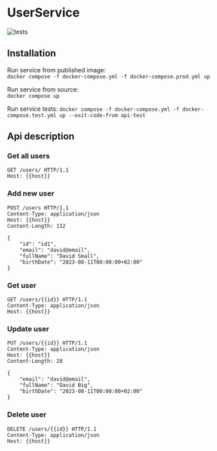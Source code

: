 # UserService
![tests](https://github.com/adamijak/UserService/actions/workflows/tests.yml/badge.svg)

## Installation
Run service from published image:  
`docker compose -f docker-compose.yml -f docker-compose.prod.yml up`

Run service from source:  
`docker compose up`

Run service tests:
`docker compose -f docker-compose.yml -f docker-compose.test.yml up --exit-code-from api-test`

## Api description
### Get all users
```HTTP
GET /users/ HTTP/1.1
Host: {{host}}
```

### Add new user
```HTTP
POST /users HTTP/1.1
Content-Type: application/json
Host: {{host}}
Content-Length: 112

{
    "id": "id1",
    "email": "david@email",
    "fullName": "David Small",
    "birthDate": "2023-08-11T00:00:00+02:00"
}
```

### Get user
```HTTP
GET /users/{{id}} HTTP/1.1
Content-Type: application/json
Host: {{host}}
```

### Update user
```HTTP
PUT /users/{{id}} HTTP/1.1
Content-Type: application/json
Host: {{host}}
Content-Length: 28

{
    "email": "david@email",
    "fullName": "David Big",
    "birthDate": "2023-08-11T00:00:00+02:00"
}
```

### Delete user
```HTTP
DELETE /users/{{id}} HTTP/1.1
Content-Type: application/json
Host: {{host}}
```
